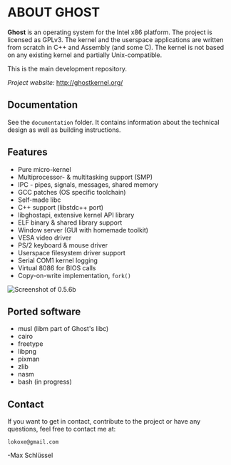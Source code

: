 # ABOUT GHOST
**Ghost** is an operating system for the Intel x86 platform. The project is licensed as GPLv3.
The kernel and the userspace applications are written from scratch in C++ and Assembly (and some C).
The kernel is not based on any existing kernel and partially Unix-compatible.

This is the main development repository.

*Project website:* http://ghostkernel.org/

## Documentation
See the `documentation` folder. It contains information about the technical design as well
as building instructions.

## Features
* Pure micro-kernel
* Multiprocessor- & multitasking support (SMP)
* IPC - pipes, signals, messages, shared memory
* GCC patches (OS specific toolchain)
* Self-made libc
* C++ support (libstdc++ port)
* libghostapi, extensive kernel API library
* ELF binary & shared library support
* Window server (GUI with homemade toolkit)
* VESA video driver
* PS/2 keyboard & mouse driver
* Userspace filesystem driver support
* Serial COM1 kernel logging
* Virtual 8086 for BIOS calls
* Copy-on-write implementation, `fork()`

![Screenshot of 0.5.6b](https://ghostkernel.org/files/ghost-0.5.6-highres.png)

## Ported software
* musl (libm part of Ghost's libc)
* cairo
* freetype
* libpng
* pixman
* zlib
* nasm
* bash (in progress)

## Contact
If you want to get in contact, contribute to the project or have any questions,
feel free to contact me at:

	lokoxe@gmail.com
	
-Max Schlüssel
